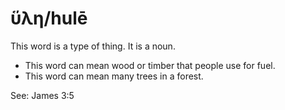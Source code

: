 # ὕλη/hulē
This word is a type of thing. It is a noun.
* This word can mean wood or timber that people use for fuel.
* This word can mean many trees in a forest.

See: James 3:5
